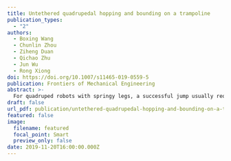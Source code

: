 ```yaml
---
title: Untethered quadrupedal hopping and bounding on a trampoline
publication_types:
  - "2"
authors:
  - Boxing Wang
  - Chunlin Zhou
  - Ziheng Duan
  - Qichao Zhu
  - Jun Wu
  - Rong Xiong
doi: https://doi.org/10.1007/s11465-019-0559-5
publication: Frontiers of Mechanical Engineering
abstract: >-
  For quadruped robots with springy legs, a successful jump usually requires both suitable elastic parts and well-designed control algorithms. However, these two problems are mutually restricted and hard to solve at the same time. In this study, we attempt to solve the problem of controller design with the help of a robot without any elastic mounted parts, in which the untethered robot is made to jump on a trampoline. The differences between jumping on hard surfaces with springy legs and jumping on springy surfaces with rigid legs are briefly discussed. An intuitive control law is proposed to balance foot contact forces; in this manner, excessive pitch oscillation during hopping or bounding can be avoided. Hopping height is controlled by tuning the time delay of the leg stretch. Together with other motion generators based on kinematic law, the robot can perform translational and rotational movements while hopping or bounding on the trampoline. Experiments are conducted to validate the effectiveness of the proposed control framework.
draft: false
url_pdf: publication/untethered-quadrupedal-hopping-and-bounding-on-a-trampoline/Wang2020_Article_UntetheredQuadrupedalHoppingAn.pdf
featured: false
image:
  filename: featured
  focal_point: Smart
  preview_only: false
date: 2019-11-20T16:00:00.000Z
---
```

